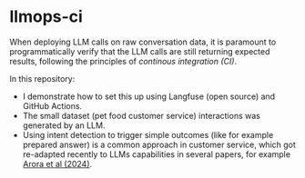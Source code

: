 # llmops-ci
When deploying LLM calls on raw conversation data, it is paramount to programmatically verify that the LLM calls are still returning expected results, following the principles of _continous integration (CI)_. 

In this repository: 
- I demonstrate how to set this up using Langfuse (open source) and GitHub Actions. 
- The small dataset (pet food customer service) interactions was generated by an LLM.
- Using intent detection to trigger simple outcomes (like for example prepared answer) is a common approach in customer service, which got re-adapted recently to LLMs capabilities in several papers, for example [Arora et al (2024)](https://www.amazon.science/publications/intent-detection-in-the-age-of-llms).


